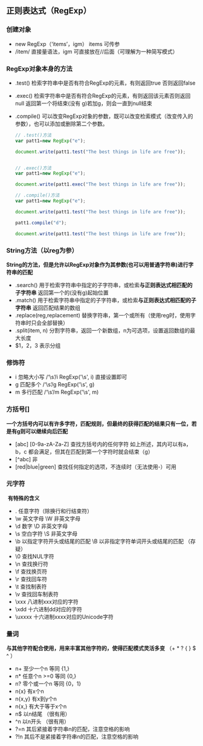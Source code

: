 ## 正则表达式（RegExp）

### 创建对象

- new RegExp（‘items’，igm）   items 可传参
- /item/                                         直接量语法，igm 可直接放在//后面（可理解为一种简写模式）

### RegExp对象本身的方法

- .test()    检索字符串中是否有符合RegExp的元素，有则返回true 否则返回false

- .exec()  检索字符串中是否有符合RegExp的元素，有则返回该元素否则返回null  返回第一个将结束(没有 g)若加g，则会一直到null结束

- .compile()   可以改变RegExp对象的参数，既可以改变检索模式（改变传入的参数），也可以添加或删除第二个参数。

  ```js
  // .test()方法
  var patt1=new RegExp("e");
  
  document.write(patt1.test("The best things in life are free")); 
  
  
  // .exec()方法
  var patt1=new RegExp("e");
  
  document.write(patt1.exec("The best things in life are free")); 
  
  // .compile()方法
  var patt1=new RegExp("e");
  
  document.write(patt1.test("The best things in life are free"));
  
  patt1.compile("d");
  
  document.write(patt1.test("The best things in life are free"));
  
  ```

### String方法（以reg为参）
**String的方法，但是允许以RegExp对象作为其参数(也可以用普通字符串)进行字符串的匹配**

- .search()	用于检索字符串中指定的子字符串，或检索**与正则表达式相匹配的子字符串**  返回第一个的(没有g)起始位置
- .match()         用于检索字符串中指定的子字符串，或检索**与正则表达式相匹配的子字符串**  返回匹配结果的数组
- .replace(reg,replacement)       替换字符串，第一个或所有（使用reg时，使用字符串时只会全部替换）
- .split(item, n) 分割字符串，返回一个新数组，n为可选项，设置返回数组的最大长度
- $1，2，3         表示分组

### 修饰符

- i           忽略大小写              /‘\s’/i        RegExp('\s', i)         直接设置即可
- g          匹配多个                 /‘\s’/g        RegExp('\s', g)
- m         多行匹配                 /‘\s’/m        RegExp('\s', m)

### 方括号[]

​	**一个方括号内可以有许多字符，匹配规则，但最终的获得匹配的结果只有一位，若是有g则可以继续向后匹配**

- [abc]  [0-9a-zA-Za-Z]   查找方括号内的任何字符 如上所述，其内可以有a，b，c 都会满足，但其在匹配到第一个字符时就会结束（g）
- [^abc]  非
- [red|blue|green]  查找任何指定的选项，不连续时（无法使用-）可用

### 元字符

​	**有特殊的含义**

- .     任意字符（除换行和行结束符）
- \w   英文字母             \W     非英文字母
- \d   数字                     \D     非英文字母
- \s   空白字符              \S     非英文字母
- \b   以指定字符开头或结尾的匹配             \B     以非指定字符单词开头或结尾的匹配   （存疑）
- \0   查找NUL字符
- \n   查找换行符
- \f    查找换页符
- \r    查找回车符
- \t    查找制表符
- \v   查找回车制表符
- \xxx          八进制xxx对应的字符
- \xdd          十六进制dd对应的字符
- \uxxxx      十六进制xxxx对应的Unicode字符

### 量词

​	**与其他字符配合使用，用来丰富其他字符的，使得匹配模式灵活多变**  （+ * ? { }    $ ^ ）

- n+     至少一个n       等同  {1,}
- n*     任意个n >=0      等同  {0,}
- n?     零个或一个n     等同  {0，1}
- n{x}       有x个n
- n{x,y}    有x到y个n
- n{x,}      有大于等于x个n
- n$         以n结尾   （很有用）
- ^n         以n开头   （很有用）
- ?=n      其后紧接着字符串n的匹配，注意空格的影响
- ?!n       其后不是紧接着字符串n的匹配，注意空格的影响
